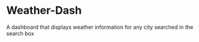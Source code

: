# Weather-Dash
A dashboard that displays weather information for any city searched in the search box
